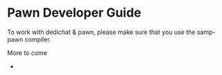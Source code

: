 
# Pawn Developer Guide

To work with dedichat & pawn, please make sure that you use the samp-pawn compiler.


More to come

-
